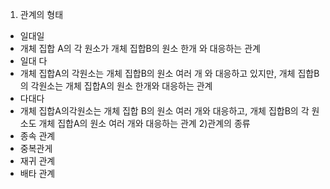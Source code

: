 1) 관계의 형태
- 일대일
- 개체 집합 A의 각 원소가 개체 집합B의 원소 한개 와 대응하는 관계
- 일대 다
- 개체 집합A의 각원소는 개체 집합B의 원소 여러 개 와 대응하고 있지만, 개체 집합B의 각원소는 개체 집합A의 원소 한개와 대응하는 관계
- 다대다 
- 개체 집합A의각원소는 개체 집합 B의 원소 여러 개와 대응하고, 개체 집합B의 각 원소도 개체 집합A의 원소 여러 개와 대응하는 관계
2)관계의 종류
-  종속 관계
- 중복관게
- 재귀  관계
- 배타 관계